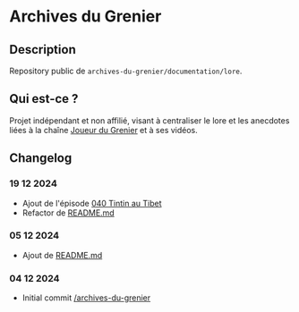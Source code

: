 # Archives du Grenier
## Description
Repository public de `archives-du-grenier/documentation/lore`.
## Qui est-ce ?
Projet indépendant et non affilié, visant à centraliser le lore et les anecdotes liées à la chaîne [Joueur du Grenier](https://www.youtube.com/user/joueurdugrenier) et à ses vidéos.
## Changelog
### 19 12 2024
- Ajout de l'épisode [040 Tintin au Tibet](040%20Tintin%20au%20Tibet.md)
- Refactor de [README.md](README.md)
### 05 12 2024
- Ajout de [README.md](README.md)
### 04 12 2024
- Initial commit [/archives-du-grenier](https://github.com/Lohkinap/archives-du-grenier)